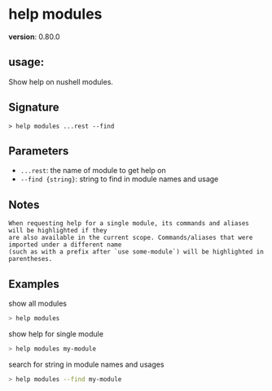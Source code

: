 # help modules

**version**: 0.80.0

## **usage**:

Show help on nushell modules.

## Signature

`> help modules ...rest --find`

## Parameters

- `...rest`: the name of module to get help on
- `--find {string}`: string to find in module names and usage

## Notes

```text
When requesting help for a single module, its commands and aliases will be highlighted if they
are also available in the current scope. Commands/aliases that were imported under a different name
(such as with a prefix after `use some-module`) will be highlighted in parentheses.
```

## Examples

show all modules

```bash
> help modules
```

show help for single module

```bash
> help modules my-module
```

search for string in module names and usages

```bash
> help modules --find my-module
```

